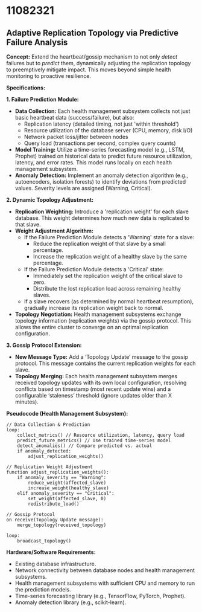 # 11082321

## Adaptive Replication Topology via Predictive Failure Analysis

**Concept:** Extend the heartbeat/gossip mechanism to not only *detect* failures but to *predict* them, dynamically adjusting the replication topology to preemptively mitigate impact. This moves beyond simple health monitoring to proactive resilience.

**Specifications:**

**1. Failure Prediction Module:**

   *   **Data Collection:** Each health management subsystem collects not just basic heartbeat data (success/failure), but also:
        *   Replication latency (detailed timing, not just 'within threshold')
        *   Resource utilization of the database server (CPU, memory, disk I/O)
        *   Network packet loss/jitter between nodes
        *   Query load (transactions per second, complex query counts)
   *   **Model Training:** Utilize a time-series forecasting model (e.g., LSTM, Prophet) trained on historical data to predict future resource utilization, latency, and error rates.  This model runs locally on each health management subsystem.
   *   **Anomaly Detection:**  Implement an anomaly detection algorithm (e.g., autoencoders, isolation forests) to identify deviations from predicted values.  Severity levels are assigned (Warning, Critical).

**2. Dynamic Topology Adjustment:**

   *   **Replication Weighting:**  Introduce a 'replication weight' for each slave database. This weight determines how much new data is replicated to that slave.
   *   **Weight Adjustment Algorithm:**
        *   If the Failure Prediction Module detects a 'Warning' state for a slave:
            *   Reduce the replication weight of that slave by a small percentage.
            *   Increase the replication weight of a healthy slave by the same percentage.
        *   If the Failure Prediction Module detects a 'Critical' state:
            *   Immediately set the replication weight of the critical slave to zero.
            *   Distribute the lost replication load across remaining healthy slaves.
        *   If a slave recovers (as determined by normal heartbeat resumption), gradually increase its replication weight back to normal.
   *   **Topology Negotiation:**  Health management subsystems exchange topology information (replication weights) via the gossip protocol.  This allows the entire cluster to converge on an optimal replication configuration.

**3.  Gossip Protocol Extension:**

   *   **New Message Type:** Add a ‘Topology Update’ message to the gossip protocol.  This message contains the current replication weights for each slave.
   *   **Topology Merging:** Each health management subsystem merges received topology updates with its own local configuration, resolving conflicts based on timestamp (most recent update wins) and a configurable ‘staleness’ threshold (ignore updates older than X minutes).

**Pseudocode (Health Management Subsystem):**

```pseudocode
// Data Collection & Prediction
loop:
    collect_metrics() // Resource utilization, latency, query load
    predict_future_metrics() // Use trained time-series model
    detect_anomalies() // Compare predicted vs. actual
    if anomaly_detected:
        adjust_replication_weights()

// Replication Weight Adjustment
function adjust_replication_weights():
    if anomaly_severity == "Warning":
        reduce_weight(affected_slave)
        increase_weight(healthy_slave)
    elif anomaly_severity == "Critical":
        set_weight(affected_slave, 0)
        redistribute_load()

// Gossip Protocol
on receive(Topology Update message):
    merge_topology(received_topology)

loop:
    broadcast_topology()
```

**Hardware/Software Requirements:**

*   Existing database infrastructure.
*   Network connectivity between database nodes and health management subsystems.
*   Health management subsystems with sufficient CPU and memory to run the prediction models.
*   Time-series forecasting library (e.g., TensorFlow, PyTorch, Prophet).
*   Anomaly detection library (e.g., scikit-learn).